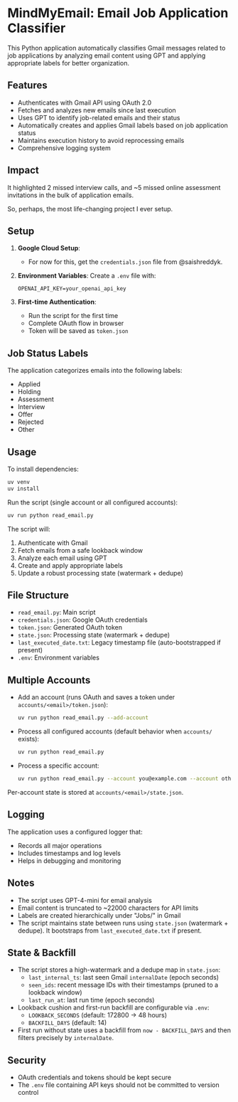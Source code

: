 # MindMyEmail: Email Job Application Classifier

This Python application automatically classifies Gmail messages related to job applications by analyzing email content using GPT and applying appropriate labels for better organization.

## Features

- Authenticates with Gmail API using OAuth 2.0
- Fetches and analyzes new emails since last execution
- Uses GPT to identify job-related emails and their status
- Automatically creates and applies Gmail labels based on job application status
- Maintains execution history to avoid reprocessing emails
- Comprehensive logging system

## Impact
It highlighted 2 missed interview calls, and ~5 missed online assessment invitations in the bulk of application emails.

So, perhaps, the most life-changing project I ever setup.


## Setup

1. **Google Cloud Setup**:
   - For now for this, get the `credentials.json` file from @saishreddyk.

2. **Environment Variables**:
   Create a `.env` file with:
   ```
   OPENAI_API_KEY=your_openai_api_key
   ```

3. **First-time Authentication**:
   - Run the script for the first time
   - Complete OAuth flow in browser
   - Token will be saved as `token.json`

## Job Status Labels

The application categorizes emails into the following labels:
- Applied
- Holding
- Assessment
- Interview
- Offer
- Rejected
- Other

## Usage

To install dependencies:
```bash
uv venv
uv install
```

Run the script (single account or all configured accounts):
```bash
uv run python read_email.py
```

The script will:
1. Authenticate with Gmail
2. Fetch emails from a safe lookback window
3. Analyze each email using GPT
4. Create and apply appropriate labels
5. Update a robust processing state (watermark + dedupe)

## File Structure

- `read_email.py`: Main script
- `credentials.json`: Google OAuth credentials
- `token.json`: Generated OAuth token
- `state.json`: Processing state (watermark + dedupe)
- `last_executed_date.txt`: Legacy timestamp file (auto-bootstrapped if present)
- `.env`: Environment variables

## Multiple Accounts

- Add an account (runs OAuth and saves a token under `accounts/<email>/token.json`):
  ```bash
  uv run python read_email.py --add-account
  ```
- Process all configured accounts (default behavior when `accounts/` exists):
  ```bash
  uv run python read_email.py
  ```
- Process a specific account:
  ```bash
  uv run python read_email.py --account you@example.com --account other@example.com
  ```

Per-account state is stored at `accounts/<email>/state.json`.

## Logging

The application uses a configured logger that:
- Records all major operations
- Includes timestamps and log levels
- Helps in debugging and monitoring

## Notes

- The script uses GPT-4-mini for email analysis
- Email content is truncated to ~22000 characters for API limits
- Labels are created hierarchically under "Jobs/" in Gmail
- The script maintains state between runs using `state.json` (watermark + dedupe). It bootstraps from `last_executed_date.txt` if present.

## State & Backfill

- The script stores a high-watermark and a dedupe map in `state.json`:
  - `last_internal_ts`: last seen Gmail `internalDate` (epoch seconds)
  - `seen_ids`: recent message IDs with their timestamps (pruned to a lookback window)
  - `last_run_at`: last run time (epoch seconds)
- Lookback cushion and first-run backfill are configurable via `.env`:
  - `LOOKBACK_SECONDS` (default: 172800 → 48 hours)
  - `BACKFILL_DAYS` (default: 14)
- First run without state uses a backfill from `now - BACKFILL_DAYS` and then filters precisely by `internalDate`.

## Security

- OAuth credentials and tokens should be kept secure
- The `.env` file containing API keys should not be committed to version control

